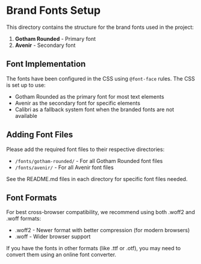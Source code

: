 # Brand Fonts Setup

This directory contains the structure for the brand fonts used in the project:

1. **Gotham Rounded** - Primary font
2. **Avenir** - Secondary font

## Font Implementation

The fonts have been configured in the CSS using `@font-face` rules. The CSS is set up to use:

- Gotham Rounded as the primary font for most text elements
- Avenir as the secondary font for specific elements
- Calibri as a fallback system font when the branded fonts are not available

## Adding Font Files

Please add the required font files to their respective directories:

- `/fonts/gotham-rounded/` - For all Gotham Rounded font files
- `/fonts/avenir/` - For all Avenir font files

See the README.md files in each directory for specific font files needed.

## Font Formats

For best cross-browser compatibility, we recommend using both .woff2 and .woff formats:

- .woff2 - Newer format with better compression (for modern browsers)
- .woff - Wider browser support

If you have the fonts in other formats (like .ttf or .otf), you may need to convert them using an online font converter.
